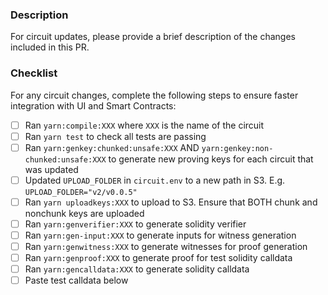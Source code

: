 ### Description

For circuit updates, please provide a brief description of the changes included in this PR.


### Checklist

For any circuit changes, complete the following steps to ensure faster integration with UI and Smart Contracts:

- [ ] Ran `yarn:compile:XXX` where `XXX` is the name of the circuit
- [ ] Ran `yarn test` to check all tests are passing
- [ ] Ran `yarn:genkey:chunked:unsafe:XXX` AND `yarn:genkey:non-chunked:unsafe:XXX` to generate new proving keys for each circuit that was updated
- [ ] Updated `UPLOAD_FOLDER` in `circuit.env` to a new path in S3. E.g. `UPLOAD_FOLDER="v2/v0.0.5"`
- [ ] Ran `yarn uploadkeys:XXX` to upload to S3. Ensure that BOTH chunk and nonchunk keys are uploaded
- [ ] Ran `yarn:genverifier:XXX` to generate solidity verifier
- [ ] Ran `yarn:gen-input:XXX` to generate inputs for witness generation
- [ ] Ran `yarn:genwitness:XXX` to generate witnesses for proof generation
- [ ] Ran `yarn:genproof:XXX` to generate proof for test solidity calldata
- [ ] Ran `yarn:gencalldata:XXX` to generate solidity calldata
- [ ] Paste test calldata below